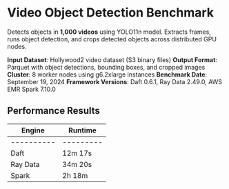 # Video Object Detection Benchmark

Detects objects in **1,000 videos** using YOLO11n model. Extracts frames, runs object detection, and crops detected objects across distributed GPU nodes.

**Input Dataset**: Hollywood2 video dataset (S3 binary files)
**Output Format**: Parquet with object detections, bounding boxes, and cropped images
**Cluster**: 8 worker nodes using g6.2xlarge instances
**Benchmark Date**: September 19, 2024
**Framework Versions**: Daft 0.6.1, Ray Data 2.49.0, AWS EMR Spark 7.10.0

## Performance Results

| Engine   | Runtime |
|----------|---------|
|----------|---------|
| Daft     | 12m 17s |
| Ray Data | 34m 20s |
| Spark    | 2h 18m  |
